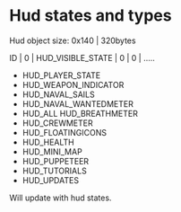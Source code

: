# Hud states and types

Hud object size: 0x140 | 320bytes

ID | 0 | HUD_VISIBLE_STATE | 0 | 0 | .....

- HUD_PLAYER_STATE 
- HUD_WEAPON_INDICATOR 
- HUD_NAVAL_SAILS 
- HUD_NAVAL_WANTEDMETER 
- HUD_ALL HUD_BREATHMETER 
- HUD_CREWMETER 
- HUD_FLOATINGICONS 
- HUD_HEALTH 
- HUD_MINI_MAP
- HUD_PUPPETEER 
- HUD_TUTORIALS 
- HUD_UPDATES

Will update with hud states.
